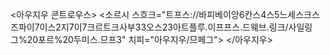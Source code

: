 
<아우지우 콘트로우스>
<소르시 스흐크="트프스://바피베이앙6칸스4스5느세스크스즈파이7이스2지7이7크르트크사부33오스23아트플루.이프프스.드웨브.링크/사일링그%20포르%20두미스.므프3" 치피="아우지우/므페그">
</아우지우>

